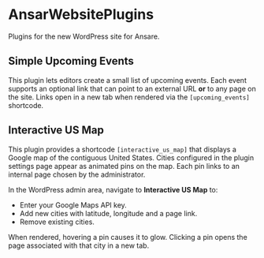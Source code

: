 # AnsarWebsitePlugins
Plugins for the new WordPress site for Ansare.

## Simple Upcoming Events

This plugin lets editors create a small list of upcoming events. Each event
supports an optional link that can point to an external URL **or** to any page
on the site. Links open in a new tab when rendered via the `[upcoming_events]`
shortcode.

## Interactive US Map

This plugin provides a shortcode `[interactive_us_map]` that displays a Google map of the contiguous United States. Cities configured in the plugin settings page appear as animated pins on the map. Each pin links to an internal page chosen by the administrator.

In the WordPress admin area, navigate to **Interactive US Map** to:

- Enter your Google Maps API key.
- Add new cities with latitude, longitude and a page link.
- Remove existing cities.

When rendered, hovering a pin causes it to glow. Clicking a pin opens the page associated with that city in a new tab.

